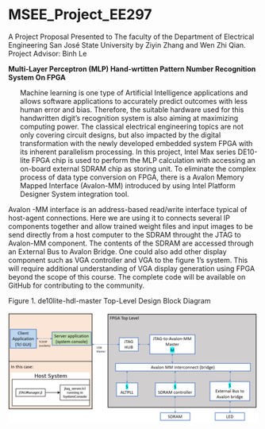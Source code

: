 # MSEE_Project_EE297
A Project Proposal Presented to The faculty of the Department of Electrical Engineering San José State University by Ziyin Zhang and Wen Zhi Qian.
Project Advisor: Binh Le


**Multi-Layer Perceptron (MLP) Hand-wrtitten Pattern Number Recognition System On FPGA**
<ul>
Machine learning is one type of Artificial Intelligence applications and allows software applications to accurately predict outcomes with less human error and bias. Therefore, the suitable hardware used for this handwritten digit’s recognition system is also aiming at maximizing computing power. The classical electrical engineering topics are not only covering circuit designs, but also impacted by the digital transformation with the newly developed embedded system FPGA with its inherent parallelism processing. In this project, Intel Max series DE10-lite FPGA chip is used to perform the MLP calculation with accessing an on-board external SDRAM chip as storing unit. To eliminate the complex process of data type conversion on FPGA, there is a Avalon Memory Mapped Interface (Avalon-MM) introduced by using Intel Platform Designer System integration tool.
</ul>
Avalon -MM interface is an address-based read/write interface typical of host-agent connections. Here we are using it to connects several IP components together and allow trained weight files and input images to be send directly from a host computer to the SDRAM throught the JTAG to Avalon-MM component. The contents of the SDRAM are accessed through an External Bus to Avalon Bridge. 
One could also add other display component such as VGA controller and VGA to the figure 1’s system. This will require additional understanding of VGA display generation using FPGA beyond the scope of this course.
The complete code will be available on GitHub for contributing to the community.

Figure 1. de10lite-hdl-master Top-Level Design Block Diagram

<p align="left">
  <img src="https://github.com/zzhang681/ee297github/blob/main/de10lite-hdl-master%20top%20level%20design%20block%20diagram.png" width="700" title="hover text">
</p>
